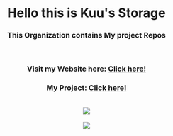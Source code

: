 <div align="center">
<h1>Hello this is Kuu's Storage</h1>
<h3>This Organization contains My project Repos</h3>
<br>
<h3>Visit my Website here: <a href="https://nayuki.cyou">Click here!</a></h3>
<h3>My Project: <a href="https://nayuki.cyou/project">Click here!</a></h3>
<br>
<a href="https://nayuki.cyou">
    <img src="https://count.getloli.com/get/@KuuStorage?theme=rule34">
    <br>
    <br>
    <img src="https://lanyard.cnrad.dev/api/568093374662311956">
</a>
</div>
